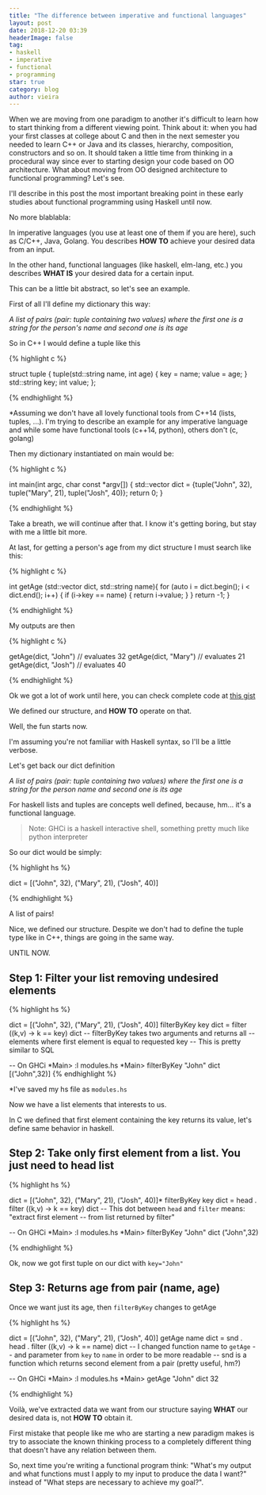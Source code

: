 ```yaml
---
title: "The difference between imperative and functional languages"
layout: post
date: 2018-12-20 03:39
headerImage: false
tag:
- haskell
- imperative
- functional
- programming
star: true
category: blog
author: vieira
---
```


When we are moving from one paradigm to another it's difficult to learn how to start thinking from a different viewing point. Think about it: when you had your first classes at college about C and then in the next semester you needed to learn C++ or Java and its classes, hierarchy, composition, constructors and so on. It should taken a little time from thinking in a procedural way since ever to starting design your code based on OO architecture. What about moving from OO designed architecture to functional programming? Let's see.

I'll describe in this post the most important breaking point in these early studies about functional programming using Haskell until now.

No more blablabla:

In imperative languages (you use at least one of them if you are here), such as C/C++, Java, Golang. You describes **HOW TO** achieve your desired data from an input.

In the other hand, functional languages (like haskell, elm-lang, etc.) you describes **WHAT IS** your desired data for a certain input.

This can be a little bit abstract, so let's see an example.

First of all I'll define my dictionary this way:

*A list of pairs (pair: tuple containing two values) where the first one is a string for the person's name and second one is its age*

So in C++ I would define a tuple like this

{% highlight c %}

struct tuple {
    tuple(std::string name, int age) {
        key = name;
        value = age;
    }
    std::string key;
    int value;
};

{% endhighlight %}


*Assuming we don't have all lovely functional tools from C++14 (lists, tuples, ...). I'm trying to describe an example for any imperative language and while some have functional tools (c++14, python), others don't (c, golang)

Then my dictionary instantiated on main would be:

{% highlight c %}

int main(int argc, char const *argv[])
{
    std::vector<tuple> dict = {tuple("John", 32), tuple("Mary", 21), tuple("Josh", 40)};
    return 0;
}

{% endhighlight %}


Take a breath, we will continue after that. I know it's getting boring, but stay with me a little bit more.

At last, for getting a person's age from my dict structure I must search like this:

{% highlight c %}

int getAge (std::vector<tuple> dict, std::string name){
    for (auto i = dict.begin(); i < dict.end(); i++) {
        if (i->key == name) {
            return i->value;
        }
    }
    return -1;
}

{% endhighlight %}


My outputs are then

{% highlight c %}

getAge(dict, "John") // evaluates 32
getAge(dict, "Mary") // evaluates 21
getAge(dict, "Josh") // evaluates 40

{% endhighlight %}


Ok we got a lot of work until here, you can check complete code at [this gist](https://gist.github.com/vieiramanoel/3de09d6aaa6964fe28c161d18749dda0)

We defined our structure, and **HOW TO** operate on that.

Well, the fun starts now.

I'm assuming you're not familiar with Haskell syntax, so I'll be a little verbose.

Let's get back our dict definition

*A list of pairs (pair: tuple containing two values) where the first one is a string for the person name and second one is its age*

For haskell lists and tuples are concepts well defined, because, hm... it's a functional language.

> Note: GHCi is a haskell interactive shell, something pretty much like python interpreter

So our dict would be simply:

{% highlight hs %}

dict = [("John", 32), ("Mary", 21), ("Josh", 40)]

{% endhighlight %}

A list of pairs!

Nice, we defined our structure. Despite we don't had to define the tuple type like in C++, things are going in the same way.

UNTIL NOW.

## Step 1: Filter your list removing undesired elements

{% highlight hs %}

dict = [("John", 32), ("Mary", 21), ("Josh", 40)]
filterByKey key dict = filter (\(k,v) -> k == key) dict
-- filterByKey takes two arguments and returns all
-- elements where first element is equal to requested key
-- This is pretty similar to SQL

-- On GHCi
*Main> :l modules.hs
*Main> filterByKey "John" dict
[("John",32)]
{% endhighlight %}

*I've saved my hs file as `modules.hs`

Now we have a list elements that interests to us.

In C we defined that first element containing the key returns its value, let's define same behavior in haskell.

## Step 2: Take only first element from a list. You just need to **head list**

{% highlight hs %}

dict = [("John", 32), ("Mary", 21), ("Josh", 40)]*
filterByKey key dict = head . filter (\(k,v) -> k == key) dict
-- This dot between `head` and `filter` means: "extract first element
-- from list returned by filter"

-- On GHCi
*Main> :l modules.hs
*Main> filterByKey "John" dict
("John",32)

{% endhighlight %}

Ok, now we got first tuple on our dict with `key="John"`

## Step 3: Returns age from pair (name, age)

Once we want just its age, then `filterByKey` changes to getAge

{% highlight hs %}

dict = [("John", 32), ("Mary", 21), ("Josh", 40)]
getAge name dict = snd . head . filter (\(k,v) -> k == name) dict
-- I changed function name to `getAge`
-- and parameter from `key` to `name` in order to be more readable
-- snd is a function which returns second element from a pair (pretty useful, hm?)

-- On GHCi
*Main> :l modules.hs
*Main> getAge "John" dict
32

{% endhighlight %}

Voilà, we've extracted data we want from our structure saying **WHAT** our desired data is, not **HOW TO** obtain it.

First mistake that people like me who are starting a new paradigm makes is try to associate the known thinking process to a completely different thing that doesn't have any relation between them.

So, next time you're writing a functional program think: "What's my output and what functions must I apply to my input to produce the data I want?" instead of "What steps are necessary to achieve my goal?".
